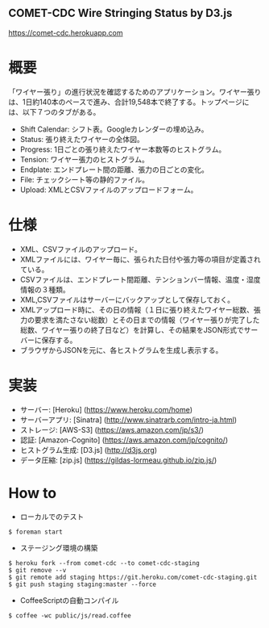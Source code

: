 ## COMET-CDC Wire Stringing Status by D3.js

https://comet-cdc.herokuapp.com

# 概要
「ワイヤー張り」の進行状況を確認するためのアプリケーション。ワイヤー張りは、1日約140本のペースで進み、合計19,548本で終了する。トップページには、以下７つのタブがある。

- Shift Calendar: シフト表。Googleカレンダーの埋め込み。
- Status: 張り終えたワイヤーの全体図。
- Progress: 1日ごとの張り終えたワイヤー本数等のヒストグラム。
- Tension: ワイヤー張力のヒストグラム。
- Endplate: エンドプレート間の距離、張力の日ごとの変化。
- File: チェックシート等の静的ファイル。
- Upload: XMLとCSVファイルのアップロードフォーム。

# 仕様

- XML、CSVファイルのアップロード。
- XMLファイルには、ワイヤー毎に、張られた日付や張力等の項目が定義されている。
- CSVファイルは、エンドプレート間距離、テンションバー情報、温度・湿度情報の３種類。
- XML,CSVファイルはサーバーにバックアップとして保存しておく。
- XMLアップロード時に、その日の情報（１日に張り終えたワイヤー総数、張力の要求を満たさない総数）とその日までの情報（ワイヤー張りが完了した総数、ワイヤー張りの終了日など）を計算し、その結果をJSON形式でサーバーに保存する。
- ブラウザからJSONを元に、各ヒストグラムを生成し表示する。

# 実装
- サーバー: [Heroku] (https://www.heroku.com/home)
- サーバーアプリ: [Sinatra] (http://www.sinatrarb.com/intro-ja.html)
- ストレージ: [AWS-S3] (https://aws.amazon.com/jp/s3/)
- 認証: [Amazon-Cognito] (https://aws.amazon.com/jp/cognito/)
- ヒストグラム生成: [D3.js] (http://d3js.org)
- データ圧縮: [zip.js] (https://gildas-lormeau.github.io/zip.js/)

# How to

- ローカルでのテスト

```
$ foreman start
```

- ステージング環境の構築

```
$ heroku fork --from comet-cdc --to comet-cdc-staging
$ git remove --v
$ git remote add staging https://git.heroku.com/comet-cdc-staging.git
$ git push staging staging:master --force
```

- CoffeeScriptの自動コンパイル

```
$ coffee -wc public/js/read.coffee
```

